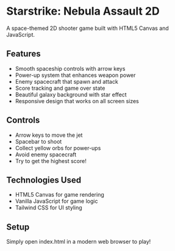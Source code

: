 # Starstrike: Nebula Assault 2D

A space-themed 2D shooter game built with HTML5 Canvas and JavaScript.

## Features

- Smooth spaceship controls with arrow keys
- Power-up system that enhances weapon power
- Enemy spacecraft that spawn and attack
- Score tracking and game over state
- Beautiful galaxy background with star effect
- Responsive design that works on all screen sizes

## Controls

- Arrow keys to move the jet
- Spacebar to shoot
- Collect yellow orbs for power-ups
- Avoid enemy spacecraft
- Try to get the highest score!

## Technologies Used

- HTML5 Canvas for game rendering
- Vanilla JavaScript for game logic
- Tailwind CSS for UI styling

## Setup

Simply open index.html in a modern web browser to play!
